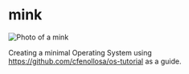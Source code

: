 # mink
![Photo of a mink](https://upload.wikimedia.org/wikipedia/commons/7/78/Kunawodna3.JPG)

Creating a minimal Operating System using https://github.com/cfenollosa/os-tutorial as a guide.
